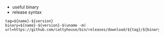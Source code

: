 - useful binary
- release syntax
```
tag=${name}-${version}
binary=${name}-${version}-$(uname -m)
url=https://github.com/cattyhouse/bin/releases/download/${tag}/${binary}
```
